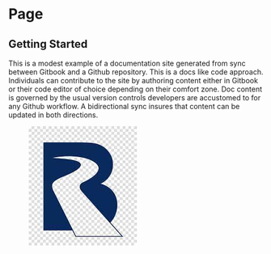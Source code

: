 # Page

## Getting Started

This is a modest example of a documentation site generated from sync between Gitbook and a Github repository. This is a docs like code approach. Individuals can contribute to the site by authoring content either in Gitbook or their code editor of choice depending on their comfort zone. Doc content is governed by the usual version controls developers are accustomed to for any Github workflow. A bidirectional sync insures that content can be updated in both directions.

<figure><img src="Blue%20River%20logo.jpg" alt=""><figcaption></figcaption></figure>


